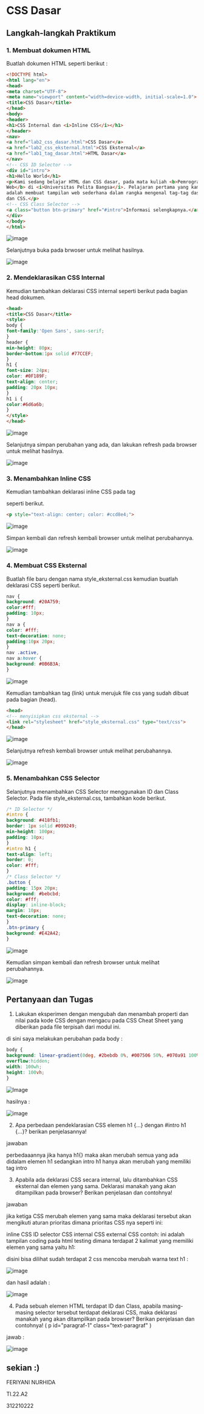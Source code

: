 # CSS Dasar
## Langkah-langkah Praktikum
### 1. Membuat dokumen HTML
Buatlah dokumen HTML seperti berikut :
```html
<!DOCTYPE html>
<html lang="en">
<head>
<meta charset="UTF-8">
<meta name="viewport" content="width=device-width, initial-scale=1.0">
<title>CSS Dasar</title>
</head>
<body>
<header>
<h1>CSS Internal dan <i>Inline CSS</i></h1>
</header>
<nav>
<a href="lab2_css_dasar.html">CSS Dasar</a>
<a href="lab2_css_eksternal.html">CSS Eksternal</a>
<a href="lab1_tag_dasar.html">HTML Dasar</a>
</nav>
<!-- CSS ID Selector -->
<div id="intro">
<h1>Hello World</h1>
<p>Kami sedang belajar HTML dan CSS dasar, pada mata kuliah <b>Pemrograman
Web</b> di <i>Universitas Pelita Bangsa</i>. Pelajaran pertama yang kami dapat
adalah membuat tampilan web sederhana dalam rangka mengenal tag-tag dasar HTML
dan CSS.</p>
<!-- CSS Class Selector -->
<a class="button btn-primary" href="#intro">Informasi selengkapnya.</a>
</div>
</body>
</html>
```

![image](ss/ss1.png)


Selanjutnya buka pada brwoser untuk melihat hasilnya.


![image](ss/ss2.png)


### 2. Mendeklarasikan CSS Internal
Kemudian tambahkan deklarasi CSS internal seperti berikut pada bagian head dokumen.
```html
<head>
<title>CSS Dasar</title>
<style>
body {
font-family:'Open Sans', sans-serif;
}
header {
min-height: 80px;
border-bottom:1px solid #77CCEF;
}
h1 {
font-size: 24px;
color: #0F189F;
text-align: center;
padding: 20px 10px;
}
h1 i {
color:#6d6a6b;
}
</style>
</head>
```

![image](ss/ss3.png)


Selanjutnya simpan perubahan yang ada, dan lakukan refresh pada browser untuk melihat
hasilnya.

![image](ss/ss4.png)


### 3. Menambahkan Inline CSS
Kemudian tambahkan deklarasi inline CSS pada tag <p> seperti berikut.

```html
<p style="text-align: center; color: #ccd8e4;">
```

![image](ss/ss5.png)



Simpan kembali dan refresh kembali browser untuk melihat perubahannya.

![image](ss/ss6.png)


### 4. Membuat CSS Eksternal
Buatlah file baru dengan nama style_eksternal.css kemudian buatlah deklarasi CSS seperti berikut.

```css
nav {
background: #20A759;
color:#fff;
padding: 10px;
}
nav a {
color: #fff;
text-decoration: none;
padding:10px 20px;
}
nav .active,
nav a:hover {
background: #0B6B3A;
}
```

![image](ss/ss7.png)

Kemudian tambahkan tag (link) untuk merujuk file css yang sudah dibuat pada bagian (head).

```html
<head>
<!-- menyisipkan css eksternal -->
<link rel="stylesheet" href="style_eksternal.css" type="text/css">
</head>
```

![image](ss/ss8.png)

Selanjutnya refresh kembali browser untuk melihat perubahannya.

![image](ss/ss9.png)


### 5. Menambahkan CSS Selector
Selanjutnya menambahkan CSS Selector menggunakan ID dan Class Selector. Pada file
style_eksternal.css, tambahkan kode berikut.

```CSS
/* ID Selector */
#intro {
background: #418fb1;
border: 1px solid #099249;
min-height: 100px;
padding: 10px;
}
#intro h1 {
text-align: left;
border: 0;
color: #fff;
}
/* Class Selector */
.button {
padding: 15px 20px;
background: #bebcbd;
color: #fff;
display: inline-block;
margin: 10px;
text-decoration: none;
}
.btn-primary {
background: #E42A42;
}
```

![image](ss/ss10.png)


Kemudian simpan kembali dan refresh browser untuk melihat perubahannya.


![image](ss/ss11.png)


## Pertanyaan dan Tugas
1. Lakukan eksperimen dengan mengubah dan menambah properti dan nilai pada kode CSS
dengan mengacu pada CSS Cheat Sheet yang diberikan pada file terpisah dari modul ini.

di sini saya melakukan perubahan pada body :

```CSS
body {
background: linear-gradient(0deg, #2bebdb 0%, #007506 50%, #070a91 100%);
overflow:hidden;
width: 100wh;
height: 100vh;
}
```

![Image](ss/ss14.png)

hasilnya :

![image](ss/ss13.png)

2. Apa perbedaan pendeklarasian CSS elemen h1 {...} dengan #intro h1 {...}? berikan
penjelasannya!

jawaban

perbedaaannya jika hanya h1{} maka akan merubah semua yang ada didalam elemen h1 sedangkan intro h1 hanya akan merubah yang memiliki tag intro

3. Apabila ada deklarasi CSS secara internal, lalu ditambahkan CSS eksternal dan elemen yang sama. Deklarasi manakah yang akan ditampilkan pada browser? Berikan
penjelasan dan contohnya!

jawaban

jika ketiga CSS merubah elemen yang sama maka deklarasi tersebut akan mengikuti aturan prioritas dimana prioritas CSS nya seperti ini:

inline CSS
ID selector CSS
internal CSS
external CSS contoh: ini adalah tampilan coding pada html testing dimana terdapat 2 kalimat yang memiliki elemen yang sama yaitu h1:

disini bisa dilihat sudah terdapat 2 css mencoba merubah warna text h1 :

![image](ss/ss15.png)

dan hasil adalah :

![image](ss/ss16.png)


4. Pada sebuah elemen HTML terdapat ID dan Class, apabila masing-masing selector tersebut terdapat deklarasi CSS, maka deklarasi manakah yang akan ditampilkan pada browser?
Berikan penjelasan dan contohnya! ( p id="paragraf-1" class="text-paragraf" )


jawab :

![image](ss/ss17.png)


## sekian :)

FERIYANI NURHIDA

TI.22.A2

312210222